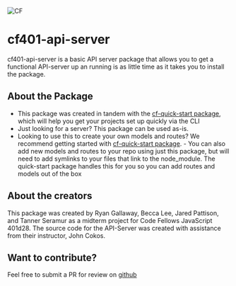 ![CF](http://i.imgur.com/7v5ASc8.png)
# cf401-api-server
cf401-api-server is a basic API server package that allows you to get a functional API-server up an running is as little time as it takes you to install the package.

## About the Package
- This package was created in tandem with the [cf-quick-start package](https://www.npmjs.com/package/cf-quick-start), which will help you get your projects set up quickly via the CLI
- Just looking for a server? This package can be used as-is.
- Looking to use this to create your own models and routes? We recommend getting started with [cf-quick-start package](https://www.npmjs.com/package/cf-quick-start).     - You can also add new models and routes to your repo using just this package, but will need to add symlinks to your files that link to the node_module. The quick-start package handles this for you so you can add routes and models out of the box

## About the creators
This package was created by Ryan Gallaway, Becca Lee, Jared Pattison, and Tanner Seramur as a midterm project for Code Fellows JavaScript 401d28. The source code for the API-Server was created with assistance from their instructor, John Cokos.

## Want to contribute?
Feel free to submit a PR for review on [github](https://github.com/rkgallaway/cf401-api-server)